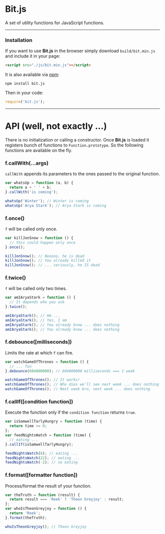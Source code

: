 # Bit.js

A set of utility functions for JavaScript functions.

---

### Installation

If you want to use **Bit.js** in the browser simply download `build/bit.min.js` and include it in your page:

```html
<script src="./js/bit.min.js"></script>
```

It is also available via [npm](https://www.npmjs.com/package/bit.js):

```
npm install bit.js
```

Then in your code:
```js
require('bit.js');
```
---

# API (well, not exactly ...)

There is no initialization or calling a constructor. Once **Bit.js** is loaded it registers bunch of functions to `Function.prototype`. So the following functions are available on the fly.

### f.callWith(...args)

`callWith` appends its parameters to the ones passed to the original function.

```js
var whatsUp = function (a, b) {
  return a + ' ' + b;
}.callWith('is coming');

whatsUp('Winter'); // Winter is coming
whatsUp('Arya Stark'); // Arya Stark is coming
```

### f.once()

`f` will be called only once.

```js
var killJonSnow = function () {
  // this could happen only once
}.once();

killJonSnow(); // Nooooo, he is dead
killJonSnow(); // You already killed it
killJonSnow(); // ... seriously, he IS dead
```

### f.twice()

`f` will be called only two times.

```js
var amIAryaStark = function () {
  // It depends who you ask
}.twice();

amIAryaStark(); // Hm ...
amIAryaStark(); // Yes, I am
amIAryaStark(); // You already know ... does nothing
amIAryaStark(); // You already know ... does nothing
```

### f.debounce([milliseconds])

Limits the rate at which `f` can fire.

```js
var watchGameOfThrones = function () {
  // ... fun
}.debounce(604800000); // 604800000 milliseconds === 1 week

watchGameOfThrones(); // It works!
watchGameOfThrones(); // Who dies we'll see next week ... does nothing
watchGameOfThrones(); // Next week bro, next week ... does nothing
```

### f.callIf([condition function])

Execute the function only if the `condition function` returns `true`.

```js
var isSamwellTarlyHungry = function (time) {
  return time >= 0;
};
var feedNightsWatch = function (time) {
  // eating ...
}.callIf(isSamwellTarlyHungry);

feedNightsWatch(8); // eating ...
feedNightsWatch(22); // eating ...
feedNightsWatch(-2); // no eating
```

### f.format([formatter function])

Process/format the result of your function.

```js
var theTruth = function (result) {
  return result === 'Reek' ? 'Theon Greyjoy' : result;
};
var whoIsTheonGreyjoy = function () {
  return 'Reek';
}.format(theTruth);

whoIsTheonGreyjoy(); // Theon Greyjoy
```
